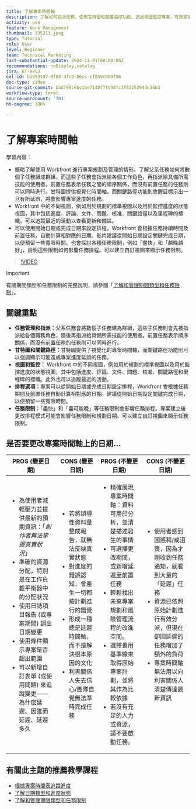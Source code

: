 ```yaml
---
title: 了解專案時間軸
description: 了解如何指派任務、使用甘特圖和關鍵路徑功能、透過視圖監控專案、有效安排任務排程以及套用限制，以實現最佳專案規劃。
activity: use
feature: Work Management
thumbnail: 335213.jpeg
type: Tutorial
role: User
level: Beginner
team: Technical Marketing
last-substantial-update: 2024-11-01T00:00:00Z
recommendations: noDisplay,catalog
jira: KT-8953
exl-id: ba993197-9f84-4fc0-86cc-cf849c889f56
doc-type: video
source-git-commit: bbdf99c6bc1be714077fd94fc3f8325394de36b3
workflow-type: tm+mt
source-wordcount: '701'
ht-degree: 100%

---
```


# 了解專案時間軸

學習內容：

* 概略了解使用 Workfront 進行專案規劃及管理的情形。了解父系任務如何將數個子任務組成群組，而這些子任務會指派給各個工作角色，再指派給具備所需技能的使用者。前置任務表示任務之間的順序關係，而沒有前置任務的任務則可以同時進行。甘特圖提供視覺化時間軸，而關鍵路徑功能則會醒目標示出一旦有所延誤，將會影響專案進度的任務。
* Workfront 中的不同視圖，例如用於規劃的標準視圖以及用於監控進度的狀態視圖，其中包括進度、評論、文件、問題、核准、關鍵路徑以及里程碑的標幟。可以追蹤最近的活動以查看更新和備註。
* 可以使用開始日期或完成日期來設定排程，Workfront 會根據任務持續時間及前置任務，自動計算相對應的日期。影片建議從開始日期設定關鍵完成日期，以便預留一些寬限時間。也會探討各種任務限制，例如「盡快」和「越晚越好」，說明這些限制如何影響任務排程。可以建立自訂視圖來顯示任務限制。

>[!VIDEO](https://video.tv.adobe.com/v/335213/?quality=12&learn=on&enablevpops=1)

>[!IMPORTANT]
>
>有關期間類型和任務限制的完整說明，請參閱「[了解和管理期間類型和任務限制](/help/manage-work/intermediate-projects/understand-and-manage-duration-types-and-task-constraints.md)」。

## 關鍵重點

* **任務管理和指派：**&#x200B;父系任務會將數個子任務建為群組，這些子任務則會先被指派給各個職務角色，隨後再指派給具備所需技能的使用者。前置任務表示順序關係，而沒有前置任務的任務則可以同時進行。
* **甘特圖和關鍵路徑：**&#x200B;甘特圖提供了視覺化的專案時間軸，而關鍵路徑功能則可以強調顯示可能造成專案進度延誤的任務。
* **視圖和監控：** Workfront 中的不同視圖，例如用於規劃的標準視圖以及用於監控進度的狀態視圖，其中包括進度、評論、文件、問題、核准、關鍵路徑和里程碑的標幟。此外也可以追蹤最近的活動。
* **排程選項：**&#x200B;專案可以從開始日期或完成日期設定排程，Workfront 會根據任務期間及前置任務自動計算相對應的日期。建議從開始日期設定關鍵完成日期，以便預留一些寬限時間。
* **任務限制：**「盡快」和「盡可能晚」等任務限制會影響任務排程。專案建立後更改排程模式可能會影響任務限制和規劃日期。可以建立自訂視圖來顯示任務限制。


## 是否要更改專案時間軸上的日期…

| PROS (變更日期) | CONS (變更日期) | PROS (不變更日期) | CONS (不變更日期) |
|---------------------------|---------------------------|---------------------------|---------------------------|
| <ul><li>為使用者減輕壓力並提供最新的預期資訊：「_創作者無法掌握真實狀況_」</li><li>準確的資源分配，特別是在工作負載平衡器中的分配狀況</li><li>使用日誌項目報告 (或專案期間) 調出日期變更</li><li>使用條件顯示專案是否超出範圍</li><li>可以新增自訂表單 (或使用問題) 來追蹤變更——為什麼延遲、因誰而延遲、延遲多久</li></ul> | <ul></li><li>若將誤導性資料彙整成報告，就無法反映真實狀態</li><li>對進度的錯誤認知，會產生一切都按計劃進行的錯覺</li><li>形成一種總是延遲時間軸，而不是解決根本原因的文化</li><li>利害關係人失去信心/團隊自覺無法準時完成任務 </li></ul> | <ul></li><li>精確展現專案時間軸：資料可用於分析，並清楚描述發生的事情</li><li>可選擇更改期間，或新增延遲至前置任務</li><li>輕鬆找出未來專案規劃和風險管理流程的改進空間。</li><li>選擇善用基準線來取得原始專案計劃，並將其作為比較依據</li><li>若沒有充足的人力或資源，請不要啟動任務。</li></ul> | <ul></li><li>使用者感到困惑和/或沮喪，因為才剛收到任務通知，就看到大量的「延遲」任務</li><li>資源已依照原始計劃進行有效分派，但現在卻因延遲的任務增加了額外的負荷</li><li>專案時間軸無法用以向利害關係人清楚傳達最新資訊</li></ul> |


## 有關此主題的推薦教學課程

* [根據專案時間表追蹤進度](/help/manage-work/project-timelines/track-work-progress-from-the-project-timeline.md)
* [了解日期類型和進度狀態](/help/manage-work/project-timelines/understand-task-dates-and-progress-status.md)
* [了解和管理期限類型和任務限制](/help/manage-work/intermediate-projects/understand-and-manage-duration-types-and-task-constraints.md)

